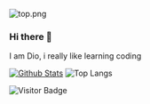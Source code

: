 ![top.png](https://i.loli.net/2020/08/18/C78XfFH9qZs4aUL.png)

### Hi there 👋

I am Dio, i really like learning coding





[![Github Stats](https://github-readme-stats.vercel.app/api?username=rafli-dio&theme=dark&show_icons=true)](https://github.com/rafli-dio)
![Top Langs](https://github-readme-stats.vercel.app/api/top-langs/?username=rafli-dio&hide=TeX&layout=compact&theme=light)

![Visitor Badge](https://visitor-badge.laobi.icu/badge?page_id=rafli-dio.rafli-dio)


